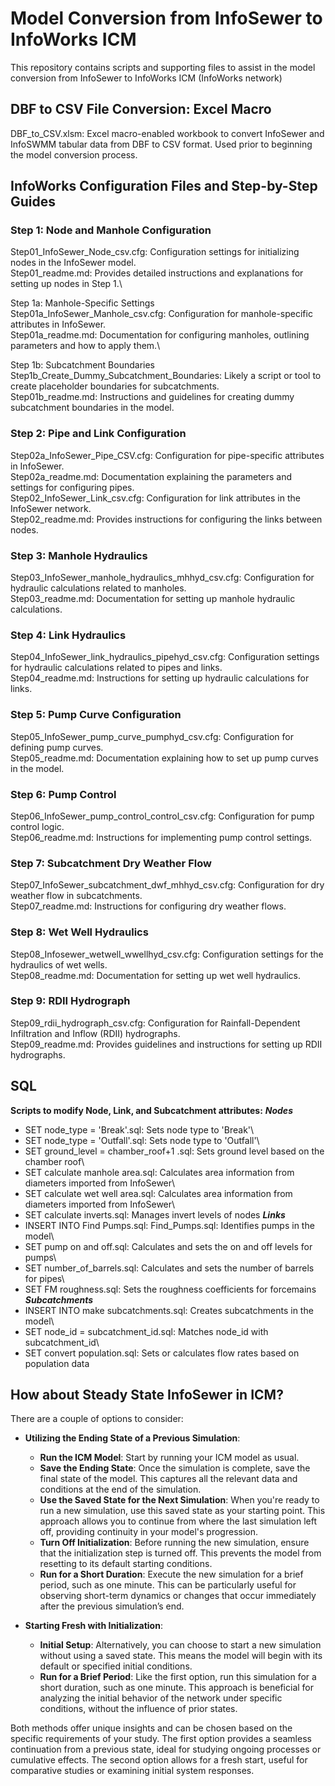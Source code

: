 # Model Conversion from InfoSewer to InfoWorks ICM

This repository contains scripts and supporting files to assist in the model conversion from InfoSewer to InfoWorks ICM (InfoWorks network)

## DBF to CSV File Conversion: Excel Macro
DBF_to_CSV.xlsm: Excel macro-enabled workbook to convert InfoSewer and InfoSWMM tabular data from DBF to CSV format. Used prior to beginning the model conversion process.

## InfoWorks Configuration Files and Step-by-Step Guides

### Step 1: Node and Manhole Configuration
Step01_InfoSewer_Node_csv.cfg: Configuration settings for initializing nodes in the InfoSewer model.\
Step01_readme.md: Provides detailed instructions and explanations for setting up nodes in Step 1.\

Step 1a: Manhole-Specific Settings\
Step01a_InfoSewer_Manhole_csv.cfg: Configuration for manhole-specific attributes in InfoSewer.\
Step01a_readme.md: Documentation for configuring manholes, outlining parameters and how to apply them.\

Step 1b: Subcatchment Boundaries\
Step1b_Create_Dummy_Subcatchment_Boundaries: Likely a script or tool to create placeholder boundaries for subcatchments.\
Step01b_readme.md: Instructions and guidelines for creating dummy subcatchment boundaries in the model.

### Step 2: Pipe and Link Configuration
Step02a_InfoSewer_Pipe_CSV.cfg: Configuration for pipe-specific attributes in InfoSewer.\
Step02a_readme.md: Documentation explaining the parameters and settings for configuring pipes.\
Step02_InfoSewer_Link_csv.cfg: Configuration for link attributes in the InfoSewer network.\
Step02_readme.md: Provides instructions for configuring the links between nodes.

### Step 3: Manhole Hydraulics
Step03_InfoSewer_manhole_hydraulics_mhhyd_csv.cfg: Configuration for hydraulic calculations related to manholes.\
Step03_readme.md: Documentation for setting up manhole hydraulic calculations.

### Step 4: Link Hydraulics
Step04_InfoSewer_link_hydraulics_pipehyd_csv.cfg: Configuration settings for hydraulic calculations related to pipes and links.\
Step04_readme.md: Instructions for setting up hydraulic calculations for links.

### Step 5: Pump Curve Configuration
Step05_InfoSewer_pump_curve_pumphyd_csv.cfg: Configuration for defining pump curves.\
Step05_readme.md: Documentation explaining how to set up pump curves in the model.

### Step 6: Pump Control
Step06_InfoSewer_pump_control_control_csv.cfg: Configuration for pump control logic.\
Step06_readme.md: Instructions for implementing pump control settings.

### Step 7: Subcatchment Dry Weather Flow
Step07_InfoSewer_subcatchment_dwf_mhhyd_csv.cfg: Configuration for dry weather flow in subcatchments.\
Step07_readme.md: Instructions for configuring dry weather flows.

### Step 8: Wet Well Hydraulics
Step08_Infosewer_wetwell_wwellhyd_csv.cfg: Configuration settings for the hydraulics of wet wells.\
Step08_readme.md: Documentation for setting up wet well hydraulics.

### Step 9: RDII Hydrograph
Step09_rdii_hydrograph_csv.cfg: Configuration for Rainfall-Dependent Infiltration and Inflow (RDII) hydrographs.\
Step09_readme.md: Provides guidelines and instructions for setting up RDII hydrographs.

## SQL
**Scripts to modify Node, Link, and Subcatchment attributes:**
***Nodes***
- SET node_type = 'Break'.sql: Sets node type to 'Break'\
- SET node_type = 'Outfall'.sql: Sets node type to 'Outfall'\
- SET ground_level = chamber_roof+1 .sql: Sets ground level based on the chamber roof\
- SET calculate manhole area.sql: Calculates area information from diameters imported from InfoSewer\
- SET calculate wet well area.sql: Calculates area information from diameters imported from InfoSewer\
- SET calculate inverts.sql: Manages invert levels of nodes
***Links***
- INSERT INTO Find Pumps.sql: Find_Pumps.sql: Identifies pumps in the model\
- SET pump on and off.sql: Calculates and sets the on and off levels for pumps\
- SET number_of_barrels.sql: Calculates and sets the number of barrels for pipes\
- SET FM roughness.sql: Sets the roughness coefficients for forcemains
***Subcatchments***
- INSERT INTO make subcatchments.sql: Creates subcatchments in the model\
- SET node_id = subcatchment_id.sql: Matches node_id with subcatchment_id\
- SET convert population.sql: Sets or calculates flow rates based on population data

## How about Steady State InfoSewer in ICM?

There are a couple of options to consider:

- **Utilizing the Ending State of a Previous Simulation**:
    - **Run the ICM Model**: Start by running your ICM model as usual.
    - **Save the Ending State**: Once the simulation is complete, save the final state of the model. This captures all the relevant data and conditions at the end of the simulation.
    - **Use the Saved State for the Next Simulation**: When you're ready to run a new simulation, use this saved state as your starting point. This approach allows you to continue from where the last simulation left off, providing continuity in your model's progression.
    - **Turn Off Initialization**: Before running the new simulation, ensure that the initialization step is turned off. This prevents the model from resetting to its default starting conditions.
    - **Run for a Short Duration**: Execute the new simulation for a brief period, such as one minute. This can be particularly useful for observing short-term dynamics or changes that occur immediately after the previous simulation’s end.

- **Starting Fresh with Initialization**:
    - **Initial Setup**: Alternatively, you can choose to start a new simulation without using a saved state. This means the model will begin with its default or specified initial conditions.
    - **Run for a Brief Period**: Like the first option, run this simulation for a short duration, such as one minute. This approach is beneficial for analyzing the initial behavior of the network under specific conditions, without the influence of prior states.

Both methods offer unique insights and can be chosen based on the specific requirements of your study. The first option provides a seamless continuation from a previous state, ideal for studying ongoing processes or cumulative effects. The second option allows for a fresh start, useful for comparative studies or examining initial system responses.